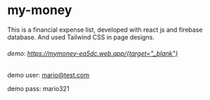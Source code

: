 # my-money
This is a financial expense list, developed with react js and firebase database. And used Tailwind CSS in page designs.

###### demo: https://mymoney-ea5dc.web.app/{target="_blank"}

demo user: mario@test.com

demo pass: mario321
